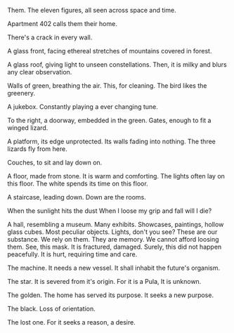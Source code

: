 Them. The eleven figures, all seen across space and time. 

Apartment 402 calls them their home.

There's a crack in every wall. 

A glass front, facing ethereal stretches of mountains covered in forest.

A glass roof, giving light to unseen constellations. Then, it is milky and blurs any clear observation.

Walls of green, breathing the air. This, for cleaning. The bird likes the greenery. 

A jukebox. Constantly playing a ever changing tune.

To the right, a doorway, embedded in the green. Gates, enough to fit a winged lizard. 

A platform, its edge unprotected. Its walls fading into nothing. The three lizards fly from here.

Couches, to sit and lay down on. 

A floor, made from stone. It is warm and comforting. The lights often lay on this floor. 
The white spends its time on this floor. 

A staircase, leading down. Down are the rooms. 

When the sunlight hits the dust
When I loose my grip and fall 
will I die?

A hall, resembling a museum.
Many exhibits. Showcases, paintings, hollow glass cubes. Most peculiar objects. 
Lights, don't you see? These are our substance. We rely on them. They are memory. We cannot afford loosing them. 
See, this mask. It is fractured, damaged. Surely, this did not happen peacefully. It is hurt, requiring time and care.


The machine. It needs a new vessel. It shall inhabit the future's organism.

The star. It is severed from it's origin. For it is a Pula, It is unknown. 

The golden. The home has served its purpose. It seeks a new purpose.

The black. Loss of orientation.

The lost one. For it seeks a reason, a desire. 